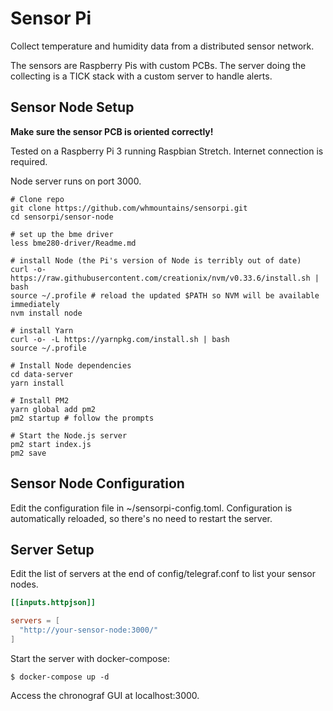 # Sensor Pi

Collect temperature and humidity data from a distributed sensor network.

The sensors are Raspberry Pis with custom PCBs. The server doing the collecting
is a TICK stack with a custom server to handle alerts.

## Sensor Node Setup

**Make sure the sensor PCB is oriented correctly!**

Tested on a Raspberry Pi 3 running Raspbian Stretch. Internet connection is
required.

Node server runs on port 3000.

```shell
# Clone repo
git clone https://github.com/whmountains/sensorpi.git
cd sensorpi/sensor-node

# set up the bme driver
less bme280-driver/Readme.md

# install Node (the Pi's version of Node is terribly out of date)
curl -o- https://raw.githubusercontent.com/creationix/nvm/v0.33.6/install.sh | bash
source ~/.profile # reload the updated $PATH so NVM will be available immediately
nvm install node

# install Yarn
curl -o- -L https://yarnpkg.com/install.sh | bash
source ~/.profile

# Install Node dependencies
cd data-server
yarn install

# Install PM2
yarn global add pm2
pm2 startup # follow the prompts

# Start the Node.js server
pm2 start index.js
pm2 save
```

## Sensor Node Configuration

Edit the configuration file in ~/sensorpi-config.toml. Configuration is automatically reloaded, so there's no need to restart the server.

## Server Setup

Edit the list of servers at the end of config/telegraf.conf to list your sensor nodes.

```toml
[[inputs.httpjson]]

servers = [
  "http://your-sensor-node:3000/"
]
```

Start the server with docker-compose:

```shell
$ docker-compose up -d
```

Access the chronograf GUI at localhost:3000.
